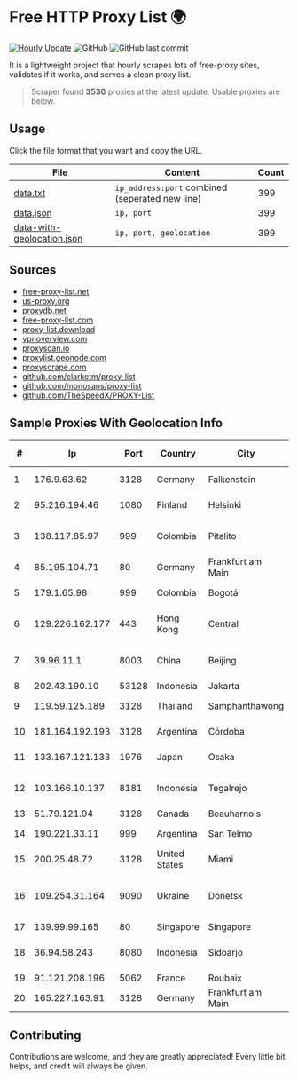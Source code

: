 
# Free HTTP Proxy List 🌍

[![Hourly Update](https://github.com/mertguvencli/http-proxy-list/actions/workflows/main.yml/badge.svg?branch=main)](https://github.com/mertguvencli/http-proxy-list/actions/workflows/main.yml)
![GitHub](https://img.shields.io/github/license/mertguvencli/http-proxy-list)
![GitHub last commit](https://img.shields.io/github/last-commit/mertguvencli/http-proxy-list)

It is a lightweight project that hourly scrapes lots of free-proxy sites, validates if it works, and serves a clean proxy list.


> Scraper found **3530** proxies at the latest update. Usable proxies are below.

## Usage

Click the file format that you want and copy the URL.


|File|Content|Count|
|----|-------|-----|
|[data.txt](https://raw.githubusercontent.com/mertguvencli/http-proxy-list/main/proxy-list/data.txt)|`ip_address:port` combined (seperated new line)|399|
|[data.json](https://raw.githubusercontent.com/mertguvencli/http-proxy-list/main/proxy-list/data.json)|`ip, port`|399|
|[data-with-geolocation.json](https://raw.githubusercontent.com/mertguvencli/http-proxy-list/main/proxy-list/data-with-geolocation.json)|`ip, port, geolocation`|399|

## Sources

* [free-proxy-list.net](https://free-proxy-list.net)
* [us-proxy.org](https://www.us-proxy.org)
* [proxydb.net](http://proxydb.net)
* [free-proxy-list.com](https://free-proxy-list.com/?page=&port=&type%5B%5D=http&type%5B%5D=https&up_time=0&search=Search)
* [proxy-list.download](https://www.proxy-list.download/HTTP)
* [vpnoverview.com](https://vpnoverview.com/privacy/anonymous-browsing/free-proxy-servers)
* [proxyscan.io](https://www.proxyscan.io)
* [proxylist.geonode.com](https://proxylist.geonode.com/api/proxy-list?limit=300&page=1&sort_by=lastChecked&sort_type=desc&protocols=http,https)
* [proxyscrape.com](https://api.proxyscrape.com/v2/?request=displayproxies&protocol=http&timeout=10000&country=all&ssl=all&anonymity=all)
* [github.com/clarketm/proxy-list](https://raw.githubusercontent.com/clarketm/proxy-list/master/proxy-list-raw.txt)
* [github.com/monosans/proxy-list](https://raw.githubusercontent.com/monosans/proxy-list/main/proxies/http.txt)
* [github.com/TheSpeedX/PROXY-List](https://raw.githubusercontent.com/TheSpeedX/PROXY-List/master/http.txt)


## Sample Proxies With Geolocation Info

|#|Ip|Port|Country|City|Internet Service Provider|
|-|--|----|-------|----|-------------------------|
|1|176.9.63.62|3128|Germany|Falkenstein|Hetzner Online GmbH|
|2|95.216.194.46|1080|Finland|Helsinki|Hetzner Online GmbH|
|3|138.117.85.97|999|Colombia|Pitalito|Sinergy Soluciones Integrales|
|4|85.195.104.71|80|Germany|Frankfurt am Main|Host Europe GmbH|
|5|179.1.65.98|999|Colombia|Bogotá|Internexa S.a. E.S.P|
|6|129.226.162.177|443|Hong Kong|Central|Tencent Cloud Computing (Beijing) Co|
|7|39.96.11.1|8003|China|Beijing|Hangzhou Alibaba Advertising Co|
|8|202.43.190.10|53128|Indonesia|Jakarta|CEPATNET|
|9|119.59.125.189|3128|Thailand|Samphanthawong|Metrabyte Co., Ltd|
|10|181.164.192.193|3128|Argentina|Córdoba|Telecom Argentina S.A|
|11|133.167.121.133|1976|Japan|Osaka|SAKURA Internet Inc.|
|12|103.166.10.137|8181|Indonesia|Tegalrejo|CV. Karomah Media Nusantara|
|13|51.79.121.94|3128|Canada|Beauharnois|OVH SAS|
|14|190.221.33.11|999|Argentina|San Telmo|AMX Argentina S.A.|
|15|200.25.48.72|3128|United States|Miami|Edgeuno SAS|
|16|109.254.31.164|9090|Ukraine|Donetsk|Donbass Electronic Communications Ltd.|
|17|139.99.99.165|80|Singapore|Singapore|OVH SAS|
|18|36.94.58.243|8080|Indonesia|Sidoarjo|PT. Telekomunikasi Indonesia|
|19|91.121.208.196|5062|France|Roubaix|OVH SAS|
|20|165.227.163.91|3128|Germany|Frankfurt am Main|DigitalOcean, LLC|



## Contributing

Contributions are welcome, and they are greatly appreciated! Every
little bit helps, and credit will always be given.

